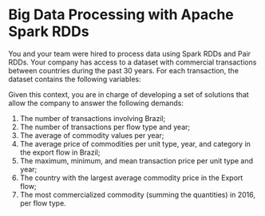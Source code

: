 
# Big Data Processing with Apache Spark RDDs

<p>
You and your team were hired to process data using Spark RDDs and Pair RDDs. Your company has access to a
dataset with commercial transactions between countries during the past 30 years. For each transaction,
the dataset contains the following variables:
</p>

<p>
Given this context, you are in charge of developing a set of solutions that allow the company to
answer the following demands:
</p>

<ol>
 <li>The number of transactions involving Brazil;</li>
 <li>The number of transactions per flow type and year;</li>
 <li>The average of commodity values per year;</li>
 <li>The average price of commodities per unit type, year, and category in the export flow
in Brazil;</li>
 <li>The maximum, minimum, and mean transaction price per unit type and year;</li>
 <li>The country with the largest average commodity price in the Export flow;</li>
 <li>The most commercialized commodity (summing the quantities) in 2016, per flow type.</li>
</ol>
